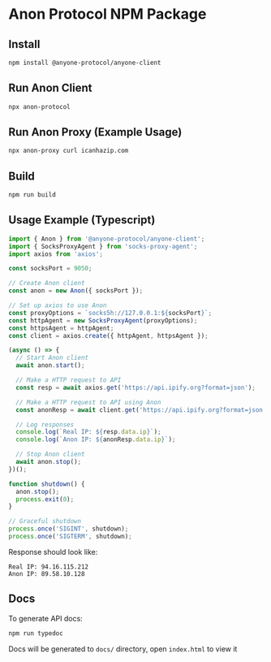 # Anon Protocol NPM Package

## Install

```sh
npm install @anyone-protocol/anyone-client
```

## Run Anon Client

```sh
npx anon-protocol
```

## Run Anon Proxy (Example Usage)

```sh
npx anon-proxy curl icanhazip.com
```

## Build

```sh
npm run build
```

## Usage Example (Typescript)

```typescript
import { Anon } from '@anyone-protocol/anyone-client';
import { SocksProxyAgent } from 'socks-proxy-agent';
import axios from 'axios';

const socksPort = 9050;

// Create Anon client
const anon = new Anon({ socksPort });

// Set up axios to use Anon
const proxyOptions = `socks5h://127.0.0.1:${socksPort}`;
const httpAgent = new SocksProxyAgent(proxyOptions);
const httpsAgent = httpAgent;
const client = axios.create({ httpAgent, httpsAgent });

(async () => {
  // Start Anon client
  await anon.start();

  // Make a HTTP request to API
  const resp = await axios.get('https://api.ipify.org?format=json');

  // Make a HTTP request to API using Anon
  const anonResp = await client.get('https://api.ipify.org?format=json');

  // Log responses
  console.log(`Real IP: ${resp.data.ip}`);
  console.log(`Anon IP: ${anonResp.data.ip}`);

  // Stop Anon client
  await anon.stop();
})();

function shutdown() {
  anon.stop();
  process.exit(0);
}

// Graceful shutdown
process.once('SIGINT', shutdown);
process.once('SIGTERM', shutdown);
```

Response should look like:

```
Real IP: 94.16.115.212
Anon IP: 89.58.10.128
```

## Docs

To generate API docs:

```sh
npm run typedoc
```

Docs will be generated to `docs/` directory, open `index.html` to view it
